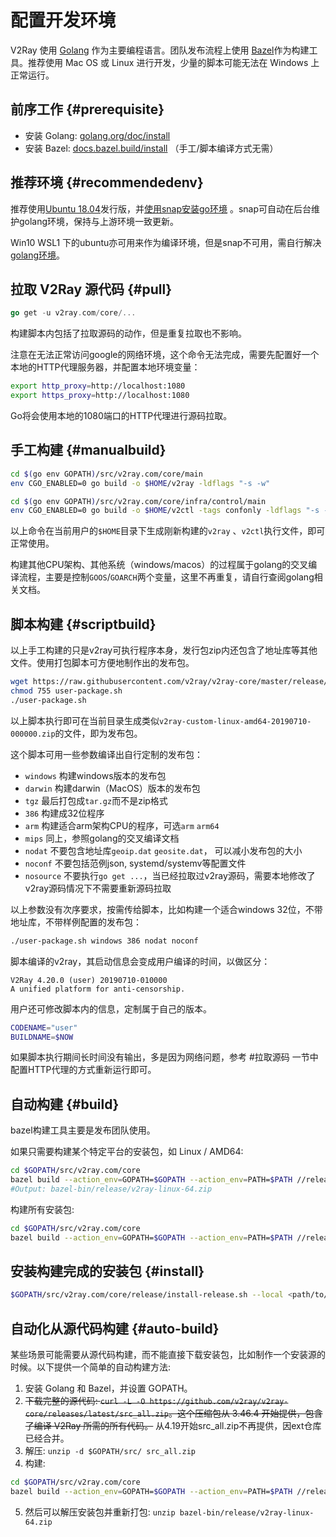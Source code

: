 # 配置开发环境

V2Ray 使用 [Golang](https://golang.org/) 作为主要编程语言。团队发布流程上使用 [Bazel](https://bazel.build/)作为构建工具。推荐使用 Mac OS 或 Linux 进行开发，少量的脚本可能无法在 Windows 上正常运行。

## 前序工作 {#prerequisite}

* 安装 Golang: [golang.org/doc/install](https://golang.org/doc/install)
* 安装 Bazel: [docs.bazel.build/install](https://docs.bazel.build/versions/master/install.html) （手工/脚本编译方式无需）

## 推荐环境 {#recommendedenv}

推荐使用[Ubuntu 18.04](https://releases.ubuntu.com/18.04)发行版，并[使用snap安装go环境](https://snapcraft.io/go) 。snap可自动在后台维护golang环境，保持与上游环境一致更新。 

Win10 WSL1 下的ubuntu亦可用来作为编译环境，但是snap不可用，需自行解决[golang环境](https://golang.org/dl/)。

## 拉取 V2Ray 源代码 {#pull}

```go
go get -u v2ray.com/core/...
```

构建脚本内包括了拉取源码的动作，但是重复拉取也不影响。

注意在无法正常访问google的网络环境，这个命令无法完成，需要先配置好一个本地的HTTP代理服务器，并配置本地环境变量：

```bash
export http_proxy=http://localhost:1080
export https_proxy=http://localhost:1080
```

Go将会使用本地的1080端口的HTTP代理进行源码拉取。

## 手工构建 {#manualbuild}

```bash
cd $(go env GOPATH)/src/v2ray.com/core/main
env CGO_ENABLED=0 go build -o $HOME/v2ray -ldflags "-s -w"

cd $(go env GOPATH)/src/v2ray.com/core/infra/control/main
env CGO_ENABLED=0 go build -o $HOME/v2ctl -tags confonly -ldflags "-s -w"
```

以上命令在当前用户的`$HOME`目录下生成刚新构建的`v2ray` 、`v2ctl`执行文件，即可正常使用。

构建其他CPU架构、其他系统（windows/macos）的过程属于golang的交叉编译流程，主要是控制`GOOS`/`GOARCH`两个变量，这里不再重复，请自行查阅golang相关文档。

## 脚本构建 {#scriptbuild}

以上手工构建的只是v2ray可执行程序本身，发行包zip内还包含了地址库等其他文件。使用打包脚本可方便地制作出的发布包。

```bash
wget https://raw.githubusercontent.com/v2ray/v2ray-core/master/release/user-package.sh
chmod 755 user-package.sh
./user-package.sh
```

以上脚本执行即可在当前目录生成类似`v2ray-custom-linux-amd64-20190710-000000.zip`的文件，即为发布包。

这个脚本可用一些参数编译出自行定制的发布包：

* `windows` 构建windows版本的发布包
* `darwin` 构建darwin（MacOS）版本的发布包
* `tgz` 最后打包成`tar.gz`而不是zip格式
* `386` 构建成32位程序
* `arm` 构建适合arm架构CPU的程序，可选`arm` `arm64`
* `mips` 同上，参照golang的交叉编译文档
* `nodat` 不要包含地址库`geoip.dat` `geosite.dat`， 可以减小发布包的大小
* `noconf` 不要包括范例json, systemd/systemv等配置文件
* `nosource` 不要执行`go get ...`，当已经拉取过v2ray源码，需要本地修改了v2ray源码情况下不需要重新源码拉取

以上参数没有次序要求，按需传给脚本，比如构建一个适合windows 32位，不带地址库，不带样例配置的发布包：

```bash
./user-package.sh windows 386 nodat noconf
```

脚本编译的v2ray，其启动信息会变成用户编译的时间，以做区分：
```text
V2Ray 4.20.0 (user) 20190710-010000
A unified platform for anti-censorship.
```

用户还可修改脚本内的信息，定制属于自己的版本。

```bash
CODENAME="user"
BUILDNAME=$NOW
```

如果脚本执行期间长时间没有输出，多是因为网络问题，参考 #拉取源码 一节中配置HTTP代理的方式重新运行即可。

## 自动构建 {#build}

bazel构建工具主要是发布团队使用。

如果只需要构建某个特定平台的安装包，如 Linux / AMD64:

```bash
cd $GOPATH/src/v2ray.com/core
bazel build --action_env=GOPATH=$GOPATH --action_env=PATH=$PATH //release:v2ray_linux_amd64_package
#Output: bazel-bin/release/v2ray-linux-64.zip
```

构建所有安装包:

```bash
cd $GOPATH/src/v2ray.com/core
bazel build --action_env=GOPATH=$GOPATH --action_env=PATH=$PATH //release:all
```

## 安装构建完成的安装包 {#install}

```bash
$GOPATH/src/v2ray.com/core/release/install-release.sh --local <path/to/zip/file>
```

## 自动化从源代码构建 {#auto-build}

某些场景可能需要从源代码构建，而不能直接下载安装包，比如制作一个安装源的时候。以下提供一个简单的自动构建方法: 

1. 安装 Golang 和 Bazel，并设置 GOPATH。
2. ~~下载完整的源代码: `curl -L -O https://github.com/v2ray/v2ray-core/releases/latest/src_all.zip`。这个压缩包从 3.46.4 开始提供，包含了编译 V2Ray 所需的所有代码。~~ 从4.19开始src_all.zip不再提供，因ext仓库已经合并。
3. 解压: `unzip -d $GOPATH/src/ src_all.zip`
4. 构建:

```bash
cd $GOPATH/src/v2ray.com/core
bazel build --action_env=GOPATH=$GOPATH --action_env=PATH=$PATH //release:v2ray_linux_amd64_package
```

5. 然后可以解压安装包并重新打包: `unzip bazel-bin/release/v2ray-linux-64.zip`
